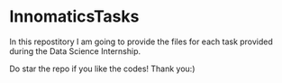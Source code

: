 # InnomaticsTasks

In this repostitory I am going to provide the files for each task provided during the Data Science Internship.

Do star the repo if you like the codes! Thank you:)
